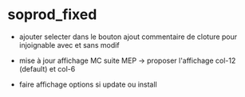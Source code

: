 # soprod_fixed
 
<!--
qualif: `info qualif` =>
    - rdv → /IDEA/ affiche un compte à rebours ou une info du prochain évènement à l'écran

dans le context menu :
    - modifier manuellement les infos du local storage ?

Portail ROI : #f00ece
SLM : #00a1e1
Acces Duda : #87a9e5
Acces Duda (producer) :
SOCOM : #edac06

-->

- ajouter selecter dans le bouton ajout commentaire de cloture pour injoignable avec et sans modif

- mise à jour affichage MC suite MEP
    -> proposer l'affichage col-12 (default) et col-6

- faire affichage options si update ou install